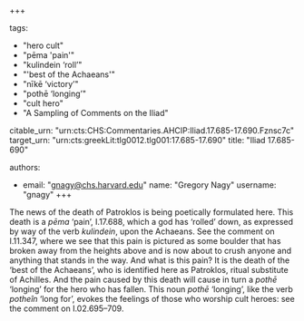 +++

tags:
- "hero cult"
- "pēma &#39;pain&#39;"
- "kulindein ‘roll’"
- "&#39;best of the Achaeans&#39;"
- "nīkē ‘victory’"
- "pothē ‘longing’"
- "cult hero"
- "A Sampling of Comments on the Iliad"

citable_urn: "urn:cts:CHS:Commentaries.AHCIP:Iliad.17.685-17.690.Fznsc7c"
target_urn: "urn:cts:greekLit:tlg0012.tlg001:17.685-17.690"
title: "Iliad 17.685-690"

authors:
- email: "gnagy@chs.harvard.edu"
  name: "Gregory Nagy"
  username: "gnagy"
+++

<p>The news of the death of Patroklos is being poetically formulated here. This death is a <em>pēma</em> ‘pain’, I.17.688, which a god has ‘rolled’ down, as expressed by way of the verb <em>kulindein</em>, upon the Achaeans. See the comment on I.11.347, where we see that this pain is pictured as some boulder that has broken away from the heights above and is now about to crush anyone and anything that stands in the way. And what is this pain? It is the death of the ‘best of the Achaeans’, who is identified here as Patroklos, ritual substitute of Achilles. And the pain caused by this death will cause in turn a <em>pothē</em> ‘longing’ for the hero who has fallen. This noun <em>pothē</em> ‘longing’, like the verb <em>potheîn</em> ‘long for’, evokes the feelings of those who worship cult heroes: see the comment on I.02.695–709.  </p>